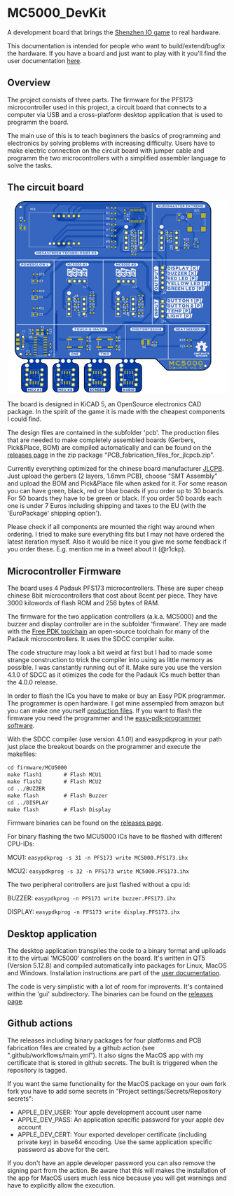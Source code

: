 # MC5000_DevKit

A development board that brings the [Shenzhen IO game](https://www.zachtronics.com/shenzhen-io/) to real hardware.

This documentation is intended for people who want to build/extend/bugfix the hardware. If you have a board and just want to play with it you'll find the user documentation [here](https://rickp.github.io/MC5000_DevKit/).


## Overview

The project consists of three parts. The firmware for the PFS173 microcontroller used in this project, a circuit board that connects to a computer via USB and a cross-platform desktop application that is used to programm the board.

The main use of this is to teach beginners the basics of programming and electronics by solving problems with increasing difficulty. Users have to make electric connection on the circuit board with jumper cable and programm the two microcontrollers with a simplified assembler language to solve the tasks.


## The circuit board

![Cuircuit board picture](pcb/docs/MC5000_Board-PCB.svg?raw=true "MC5000 DevKit")

The board is designed in KiCAD 5, an OpenSource electronics CAD package. In the spirit of the game it is made with the cheapest components I could find. 

The design files are contained in the subfolder 'pcb'. The production files that are needed to make completely assembled boards (Gerbers, Pick&Place, BOM) are compiled automatically and can be found on the [releases page](https://github.com/RickP/MC5000_DevKit/releases) in the zip package "PCB_fabrication_files_for_jlcpcb.zip". 

Currently everything optimized for the chinese board manufacturer [JLCPB](https://jlcpcb.com). Just upload the gerbers (2 layers, 1.6mm PCB), choose "SMT Assembly" and upload the BOM and Pick&Place file when asked for it. For some reason you can have green, black, red or blue boards if you order up to 30 boards. For 50 boards they have to be green or black. If you order 50 boards each one is under 7 Euros including shipping and taxes to the EU (with the 'EuroPackage' shipping option').

Please check if all components are mounted the right way around when ordering. I tried to make sure everything fits but I may not have ordered the latest iteration myself. Also it would be nice it you give me some feedback if you order these. E.g. mention me in a tweet about it (@r1ckp).


## Microcontroller Firmware

The board uses 4 Padauk PFS173 microcontrollers. These are super cheap chinese 8bit microcontrollers that cost about 8cent per piece. They have 3000 kilowords of flash ROM and 256 bytes of RAM.

The firmware for the two application controllers (a.k.a. MC5000) and the buzzer and display controller are in the subfolder 'firmware'. They are made with the [Free PDK toolchain](https://free-pdk.github.io) an open-source toolchain for many of the Padauk microcontrollers. It uses the SDCC compiler suite.

The code structure may look a bit weird at first but I had to made some strange construction to trick the compiler into using as little memory as possible. I was canstantly running out of it. Make sure you use the version 4.1.0 of SDCC as it otimizes the code for the Padauk ICs much better than the 4.0.0 release.

In order to flash the ICs you have to make or buy an Easy PDK programmer. The programmer is open hardware. I got mine assempled from amazon but you can make one yourself [production files](https://kitspace.org/boards/github.com/free-pdk/easy-pdk-programmer-hardware/). If you want to flash the firmware you need the programmer and the [easy-pdk-programmer software](https://github.com/free-pdk/easy-pdk-programmer-software). 

With the SDCC compiler (use version 4.1.0!) and easypdkprog in your path just place the breakout boards on the programmer and execute the makefiles:

    cd firmware/MCU5000
    make flash1       # Flash MCU1
    make flash2       # Flash MCU2
    cd ../BUZZER
    make flash        # Flash Buzzer
    cd ../DISPLAY
    make flash        # Flash Display

Firmware binaries can be found on the [releases page](https://github.com/RickP/MC5000_DevKit/releases).


For binary flashing the two MCU5000 ICs have to be flashed with different CPU-IDs:

MCU1: `easypdkprog -s 31 -n PFS173 write MC5000.PFS173.ihx`

MCU2: `easypdkprog -s 32 -n PFS173 write MC5000.PFS173.ihx`


The two peripheral controllers are just flashed without a cpu id:

BUZZER: `easypdkprog -n PFS173 write buzzer.PFS173.ihx`

DISPLAY: `easypdkprog -n PFS173 write display.PFS173.ihx`


## Desktop application

The desktop application transpiles the code to a binary format and uplloads it to the virtual 'MC5000' controllers on the board. It's written in QT5 (Version 5.12.8) and compiled automatically into packages for Linux, MacOS and Windows. Installation instructions are part of the [user documentation](https://rickp.github.io/MC5000_DevKit/).

The code is very simplistic with a lot of room for improvents. It's contained within the 'gui' subdirectory. The binaries can be found on the [releases page](https://github.com/RickP/MC5000_DevKit/releases).


## Github actions

The releases including binary packages for four platforms and PCB fabrication files are created by a github action (see ".github/workflows/main.yml"). It also signs the MacOS app with my certificate that is stored in github secrets. The built is triggered when the repository is tagged.

If you want the same functionality for the MacOS package on your own fork fork you have to add some secrets in "Project settings/Secrets/Repository secrets":

- APPLE_DEV_USER: Your apple development account user name
- APPLE_DEV_PASS: An application specific password for your apple dev account
- APPLE_DEV_CERT: Your exported developer certificate (including private key) in base64 encoding. Use the same application specific password as above for the cert.

If you don't have an apple developer password you can also remove the signing part from the action. Be aware that this will makes the installation of the app for MacOS users much less nice because you will get warnings and have to explicitly allow the execution.
